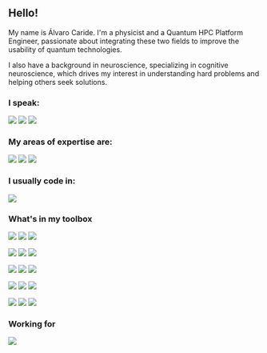 ## Hello!
My name is Álvaro Caride. I'm a physicist and a Quantum HPC Platform Engineer, passionate about integrating these two fields to improve the usability of quantum technologies.

I also have a background in neuroscience, specializing in cognitive neuroscience, which drives my interest in understanding hard problems and helping others seek solutions.

### I speak:

![](https://img.shields.io/static/v1?label&message=English&style=for-the-badge&color=black)
![](https://img.shields.io/static/v1?label&message=Spanish&style=for-the-badge&color=black)
![](https://img.shields.io/static/v1?label&message=Galician&style=for-the-badge&color=black)

### My areas of expertise are:

![](https://img.shields.io/static/v1?label&message=HPC&style=for-the-badge&color=black)
![](https://img.shields.io/static/v1?label&message=QuantumComputing&style=for-the-badge&color=black)
![](https://img.shields.io/static/v1?label&message=DevOps&style=for-the-badge&color=black)

### I usually code in:

![](https://img.shields.io/static/v1?label&logo=python&message=Python&style=for-the-badge&color=black)

### What's in my toolbox

![](https://img.shields.io/static/v1?label&logo=gnu-bash&message=Bash&style=for-the-badge&color=black)
![](https://img.shields.io/static/v1?label&logo=lua&message=Lua&style=for-the-badge&color=black)
![](https://img.shields.io/static/v1?label&logo=gnu-emacs&message=elisp&style=for-the-badge&color=black)

![](https://img.shields.io/static/v1?label&logo=apache-airflow&message=Airflow&style=for-the-badge&color=black)
![](https://img.shields.io/static/v1?label&logo=slurm&message=Slurm&style=for-the-badge&color=black)
![](https://img.shields.io/static/v1?label&logo=grafana&message=Grafana&style=for-the-badge&color=black)

![](https://img.shields.io/static/v1?label&logo=qiskit&message=Qiskit&style=for-the-badge&color=black)
![](https://img.shields.io/static/v1?label&logo=qulacs&message=Qulacs&style=for-the-badge&color=black)
![](https://img.shields.io/static/v1?label&logo=qasm&message=QASM&style=for-the-badge&color=black)

![](https://img.shields.io/static/v1?label&logo=openstack&message=openstack&style=for-the-badge&color=black)
![](https://img.shields.io/static/v1?label&logo=prometheus&message=prometheus&style=for-the-badge&color=black)
![](https://img.shields.io/static/v1?label&logo=Opentsdb&message=opentsdb&style=for-the-badge&color=black)

![](https://img.shields.io/static/v1?label&logo=rockylinux&message=Rocky&style=for-the-badge&color=black)
![](https://img.shields.io/static/v1?label&logo=wireguard&message=Wireguard&style=for-the-badge&color=black)
![](https://img.shields.io/static/v1?label&logo=arduino&message=arduino&style=for-the-badge&color=black)

### Working for 

![](https://img.shields.io/static/v1?label&logo=fujitsu&message=fujitsu&style=for-the-badge&color=black)

<!---
Alvaro-Caride/Alvaro-Caride is a ✨ special ✨ repository because its `README.md` (this file) appears on your GitHub profile.
You can click the Preview link to take a look at your changes.
--->
